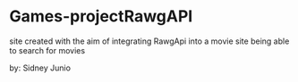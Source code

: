 # Games-projectRawgAPI
site created with the aim of integrating RawgApi into a movie site being able to search for movies

by: Sidney Junio
